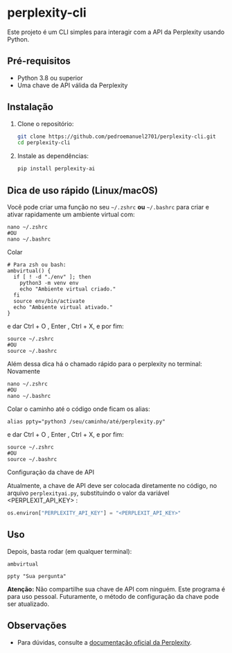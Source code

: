 # perplexity-cli

Este projeto é um CLI simples para interagir com a API da Perplexity usando Python.

## Pré-requisitos
- Python 3.8 ou superior
- Uma chave de API válida da Perplexity

## Instalação


1. Clone o repositório:
   ```sh
   git clone https://github.com/pedroemanuel2701/perplexity-cli.git
   cd perplexity-cli
   ```

2. Instale as dependências:
   ```sh
   pip install perplexity-ai
   ```

## Dica de uso rápido (Linux/macOS)

Você pode criar uma função no seu `~/.zshrc` **ou** `~/.bashrc` para criar e ativar rapidamente um ambiente virtual com:

```
nano ~/.zshrc
#OU
nano ~/.bashrc
```
Colar
```
# Para zsh ou bash:
ambvirtual() {
  if [ ! -d "./env" ]; then
    python3 -m venv env
    echo "Ambiente virtual criado."
  fi
  source env/bin/activate
  echo "Ambiente virtual ativado."
}
```
e dar Ctrl + O , Enter , Ctrl + X, e por fim:
````
source ~/.zshrc
#OU
source ~/.bashrc
````
Além dessa dica há o chamado rápido para o perplexity no terminal:
Novamente
```
nano ~/.zshrc
#OU
nano ~/.bashrc
```
Colar o caminho até o código onde ficam os alias:
````
alias ppty="python3 /seu/caminho/até/perplexity.py"
````
e dar Ctrl + O , Enter , Ctrl + X, e por fim:
````
source ~/.zshrc
#OU
source ~/.bashrc
````
Configuração da chave de API

Atualmente, a chave de API deve ser colocada diretamente no código, no arquivo `perplexityai.py`, substituindo o valor da variável <PERPLEXIT_API_KEY> :

```python
os.environ["PERPLEXITY_API_KEY"] = "<PERPLEXIT_API_KEY>"
```
## Uso
Depois, basta rodar (em qualquer terminal):
```
ambvirtual

ppty "Sua pergunta"
```

**Atenção:** Não compartilhe sua chave de API com ninguém. Este programa é para uso pessoal. Futuramente, o método de configuração da chave pode ser atualizado.

## Observações
- Para dúvidas, consulte a [documentação oficial da Perplexity](https://docs.perplexity.ai/).
